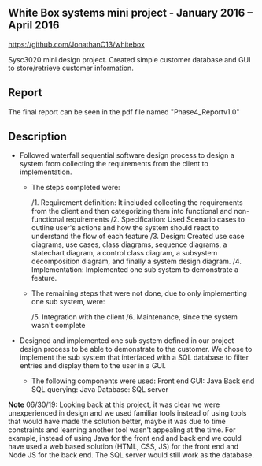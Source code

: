 ## **White Box systems mini project - January 2016 – April 2016**
https://github.com/JonathanC13/whitebox

Sysc3020 mini design project. Created simple customer database and GUI to store/retrieve customer information.

## Report
The final report can be seen in the pdf file named "Phase4_Reportv1.0"

## Description
- Followed waterfall sequential software design process to design a system from collecting the requirements from the client to implementation.

    - The steps completed were:

      /1. Requirement definition: It included collecting the requirements from the client and then categorizing them into functional and non-functional requirements
      /2. Specification: Used Scenario cases to outline user's actions and how the system should react to understand the flow of each feature
      /3. Design: Created use case diagrams, use cases, class diagrams, sequence diagrams, a statechart diagram, a control class diagram, a subsystem decomposition diagram, and finally a system design diagram.
      /4. Implementation: Implemented one sub system to demonstrate a feature.

    - The remaining steps that were not done, due to only implementing one sub system, were:

      /5. Integration with the client
      /6. Maintenance, since the system wasn't complete
    
- Designed and implemented one sub system defined in our project design process to be able to demonstrate to the customer. We chose to implement the sub system that interfaced with a SQL database to filter entries and display them to the user in a GUI.
  - The following components were used:
    Front end GUI: Java
    Back end SQL querying: Java
    Database: SQL server
    
**Note**
06/30/19: Looking back at this project, it was clear we were unexperienced in design and we used familiar tools instead of using tools that would have made the solution better, maybe it was due to time constraints and learning another tool wasn't appealing at the time. For example, instead of using Java for the front end and back end we could have used a web based solution (HTML, CSS, JS) for the front end and Node JS for the back end. The SQL server would still work as the database.
